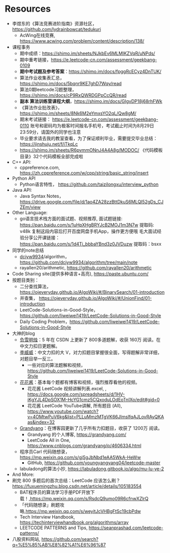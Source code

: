 # Resources



- 李煜东的《算法竞赛进阶指南》资源社区， https://github.com/lydrainbowcat/tedukuri
  - AcWing在线竞赛, https://www.acwing.com/problem/content/description/138/
- 课程事务
  - 期中成绩：https://shimo.im/sheets/NJkbEv6MLMIKZVqR/uNPds/
  - 期中重考链接，https://e.leetcode-cn.com/assessment/geekbang-0109
  - **期中考试题及参考答案**：https://shimo.im/docs/fpggRcECyz4DnTUK/ 
  - 算法作业收集表汇总， https://shimo.im/docs/5bqnr9KE7ghD7Wqy/read
  - 算法0期leetcode习题整理，https://shimo.im/docs/cP9RxQWRDGPpCcQR/read
  - **副本 算法训练营课程大纲**，https://shimo.im/docs/GlgvDP18j68rhFWk
  - 《算法作业批改表️》，https://shimo.im/sheets/8Nk6M2eYmxsYO2qL/Qw8gM/ 
  - 期末考试链接： https://e.leetcode-cn.com/assessment/geekbang-0110
    账号和密码均为极客时间报名手机号，考试截止时间为8月29日23:59分，请国外的同学也注意️
  - ️毕业要求请去我的教室查看，为了保证顺利毕业，需要提交毕业总结：https://jinshuju.net/f/iTkqLc
  - https://shimo.im/sheets/R6pvmmONnJ4A4A8g/MODOC/ 《代码模板目录》32个代码模板全部完成啦
- C++ API:
  - cppreference.com, https://zh.cppreference.com/w/cpp/string/basic_string/insert
- Python API
  - Python语言特性， https://github.com/taizilongxu/interview_python
- Java API:
  - Java Syntax Notes， https://drive.google.com/file/d/1ao4ZA28zzBttDkuS6MLQI52gDs_CJZEm/view
- Other Language:
  - go语言技术栈方面的面试题、视频推荐, 面试题链接: https://pan.baidu.com/s/1uHpXHgBRYJcB2MOJ1m3N7w 提取码: v48k 复制这段内容后打开百度网盘手机App，操作更方便哦
    毛大面试经验分享公开课链接：https://pan.baidu.com/s/1d4Ti_bbbaYBnd3z0JVDuzw 
    提取码：bsxx	
- 同学的note总结
  - [dcjyw9934](https://github.com/dcjyw9934)/algorithm，https://github.com/dcjyw9934/algorithm/tree/main/note
  - rayallen20/arithmetic, https://github.com/rayallen20/arithmetic
- Code Sharing site(提供多种语言+高亮), https://paste.ubuntu.com/
- 按题目类别：
  - 二分查找算法， https://ojeveryday.github.io/AlgoWiki/#/BinarySearch/01-introduction
  - 并查集， https://ojeveryday.github.io/AlgoWiki/#/UnionFind/01-introduction
  - LeetCode-Solutions-in-Good-Style， https://github.com/liweiwei1419/LeetCode-Solutions-in-Good-Style
  - Daily Coding Problem，https://github.com/liweiwei1419/LeetCode-Solutions-in-Good-Style
- 大神的blog
  - [负雪明烛](https://blog.csdn.net/fuxuemingzhu)：5 年在 CSDN 上更新了 800多道题解，收获 160万 阅读。在中文力扣日更题解。
  - [李威威](https://liweiwei1419.gitee.io/leetcode-algo/)：中文力扣的大 V，对力扣题目掌握很全面，写得题解非常详细，对题目举一反三。
    - 一些对应的算法题解和视频，https://github.com/liweiwei1419/LeetCode-Solutions-in-Good-Style
  - [花花酱](https://zxi.mytechroad.com/blog/)：基本每个题都有博客和视频，强烈推荐看他的视频。
    - 花花酱 LeetCode 视频讲解列表.excel, , https://docs.google.com/spreadsheets/d/1HV-iKgYJL4DpSOX1M-HcYG1cmz5CQxoduLOdEoTnIXo/edit#gid=0
    - 花花酱 LeetCode YouTube讲解, 所有题目 (All), https://www.youtube.com/watch?v=4OMtwPuV6kg&list=PLLuMmzMTgVK66JImslfqAJLovRAyQKAas&index=32
  - [Grandyang](https://www.cnblogs.com/grandyang/)：在博客园更新了几乎所有力扣题目，收获了 1200万 阅读。
    - Grandyang 的个人博客, https://grandyang.com/
    - LeetCode All in One, https://www.cnblogs.com/grandyang/p/4606334.html
  - 程序员Carl 代码随想录，https://mp.weixin.qq.com/s/gjSgJbNbd1eAA5WkA-HeWw
    - GitHub, https://github.com/youngyangyang04/leetcode-master
  - labuladong的算法小抄, https://labuladong.gitbook.io/algo/mu-lu-ye-2
- And More:
- 刷完 800 多题后的首次总结：LeetCode 应该怎么刷？https://fuxuemingzhu.blog.csdn.net/article/details/105183554
  - BAT程序员的算法学习手册PDF开放下载！,https://mp.weixin.qq.com/s/RsdcQ9umo09R6cfnwXZlrQ
  - 「代码随想录」刷题攻略,https://mp.weixin.qq.com/s/weyitJcVHBgFtSc19cbPdw
  - Tech Interview Handbook, https://techinterviewhandbook.org/algorithms/array
  - LEETCODE PATTERNS and Tips, https://seanprashad.com/leetcode-patterns/
- 八股资料网站, https://github.com/search?q=%E5%85%AB%E8%82%A1%E6%96%87

